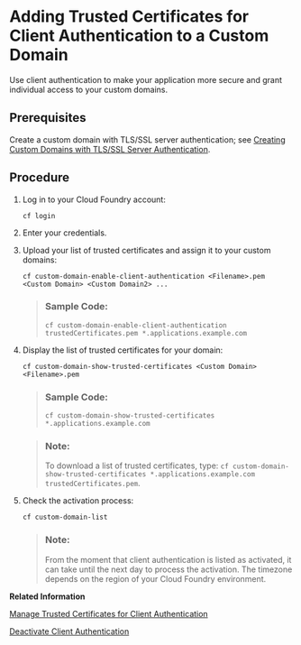 <!-- loioa85e3c414a4d4a9fb406215acb6bfce1 -->

# Adding Trusted Certificates for Client Authentication to a Custom Domain

Use client authentication to make your application more secure and grant individual access to your custom domains.



<a name="loioa85e3c414a4d4a9fb406215acb6bfce1__prereq_x34_b2k_3gb"/>

## Prerequisites

Create a custom domain with TLS/SSL server authentication; see [Creating Custom Domains with TLS/SSL Server Authentication](creating-custom-domains-with-tls-ssl-server-authentication-afeb1e7.md).



## Procedure

1.  Log in to your Cloud Foundry account:

    ```
    cf login
    ```

2.  Enter your credentials.

3.  Upload your list of trusted certificates and assign it to your custom domains:

    ```
    cf custom-domain-enable-client-authentication <Filename>.pem <Custom Domain> <Custom Domain2> ...
    ```

    > ### Sample Code:  
    > ```
    > cf custom-domain-enable-client-authentication trustedCertificates.pem *.applications.example.com
    > ```

4.  Display the list of trusted certificates for your domain:

    ```
    cf custom-domain-show-trusted-certificates <Custom Domain> <Filename>.pem
    ```

    > ### Sample Code:  
    > ```
    > cf custom-domain-show-trusted-certificates *.applications.example.com
    > ```

    > ### Note:  
    > To download a list of trusted certificates, type: `cf custom-domain-show-trusted-certificates *.applications.example.com trustedCertificates.pem`.

5.  Check the activation process:

    ```
    cf custom-domain-list
    ```

    > ### Note:  
    > From the moment that client authentication is listed as activated, it can take until the next day to process the activation. The timezone depends on the region of your Cloud Foundry environment.


**Related Information**  


[Manage Trusted Certificates for Client Authentication](../30-Managing/manage-trusted-certificates-for-client-authentication-5289f69.md "To manage client authentication, use the Cloud Foundry CLI to add or remove certificates to or from the list of trusted certificates.")

[Deactivate Client Authentication](../30-Managing/deactivate-client-authentication-c397fc7.md "Use the Cloud Foundry CLI to deactivate client authentication for specific custom domains. As a result, your applications under those domains can be accessed without the need of client authentication.")

